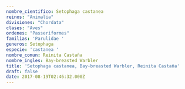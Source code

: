 ```yaml
---
nombre_cientifico: Setophaga castanea
reinos: "Animalia"
divisiones: "Chordata"
clases: "Aves"
ordenes: "Passeriformes"
familias: 'Parulidae '
generos: Setophaga
especie: 'castanea '
nombre_comun: Reinita Castaña
nombre_ingles: Bay-breasted Warbler
title: 'Setophaga castanea, Bay-breasted Warbler, Reinita Castaña'
draft: false
date: 2017-08-19T02:46:32.000Z
---
```


